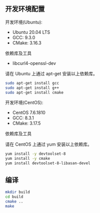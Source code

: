 ## 开发环境配置

开发环境(Ubuntu):

* Ubuntu 20.04 LTS
* GCC: 9.3.0
* CMake: 3.16.3

依赖库及工具

* libcurl4-openssl-dev


请在 Ubuntu 上通过 apt-get 安装以上依赖库。
```bash
sudo apt-get install gcc
sudo apt-get install g++
sudo apt-get install cmake
```


开发环境(CentOS):

* CentOS 7.6.1810
* GCC: 8.3.1
* CMake: 3.17.5

依赖库及工具


请在 CentOS 上通过 yum 安装以上依赖库。
```bash
yum install -y devtoolset-8
yum install -y cmake
yum install devtoolset-8-libasan-devel
```

## 编译

```bash
mkdir build
cd build
cmake ..
make
```
